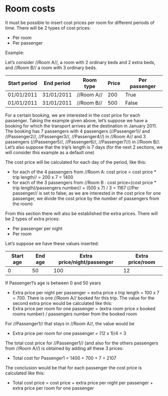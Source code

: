 # Room costs

It must be possible to insert cost prices per room for different periods of time. There will be 2 types of cost prices:

* Per room
* Per passenger

Example:

Let’s consider //Room A//, a room with 2 ordinary beds and 2 extra beds, and //Room B// a room with 3 ordinary beds.

| Start period | End period | Room type  | Price | Per passenger |
| ------------ | ---------- | ---------- | ----- | ------------- |
| 01/01/2011   | 31/01/2011 | //Room A// | 200   | True          |
| 01/01/2011   | 31/01/2011 | //Room B// | 500   | False         |

For a certain booking, we are interested in the cost price for each passenger. Taking the example given above, let’s suppose we have a booking for which the transport arrives at the destination in January 2011. The booking has 7 passengers with 4 passengers (//Passenger1// and //Passenger2//, //Passenger3//, //Passenger4//) in //Room A// and 3 passengers (//Passenger5//, //Passenger6//, //Passenger7//) in //Room B//. Let’s also suppose that the trip’s length is 7 days (for the next 2 sections, we will consider this example as a default one)

The cost price will be calculated for each day of the period, like this:

* for each of the 4 passengers from //Room A: cost price = cost price \* trip length// = 200 x 7 = 1400
* for each of the 3 passengers from //Room B : cost price=(cost price \* trip length)/passengers number// = (500 x 7) / 3 = 1167 (//Per passenger// is set to false; as we are interested in the cost price for one passenger, we divide the cost price by the number of passengers from the room)

From this section there will also be established the extra prices. There will be 2 types of extra prices:

* Per passenger per night
* Per room

Let’s suppose we have these values inserted:

| Start age | End age | Extra price/night/passenger | Extra price/room |
| --------- | ------- | --------------------------- | ---------------- |
| 0         | 50      | 100                         | 12               |

If Passenger1’s age is between 0 and 50 years

* Extra price per night per passenger = extra price x trip length = 100 x 7 = 700. There is one //Room A// booked for this trip. The value for the second extra price would be calculated like this:
* Extra price per room for one passenger = (extra room price x booked rooms number) / passengers number from the booked room

For //Passenger1// that stays in //Room A//, the value would be

* Extra price per room for one passenger = (12 x 1)/4 = 3

The total cost price for //Passenger1// (and also for the others passengers from //Room A//) is obtained by adding all these 3 prices:

* Total cost for Passenger1 = 1400 + 700 + 7 = 2107

The conclusion would be that for each passenger the cost price is calculated like this:

* Total cost price = cost price + extra price per night per passenger + extra price per room for one passenger
